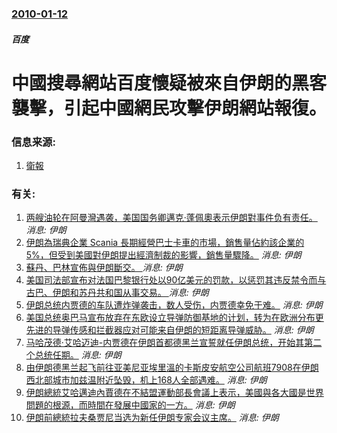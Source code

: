 ### [2010-01-12](/news/2010/01/12/index.md)

##### 百度
#  中國搜尋網站百度懷疑被來自伊朗的黑客襲擊，引起中國網民攻擊伊朗網站報復。




### 信息来源:

1. [衛報](http://www.guardian.co.uk/technology/2010/jan/12/iranian-hackers-chinese-search-engine)

### 有关:

1. [两艘油轮在阿曼灣遇袭，美国国务卿邁克·蓬佩奧表示伊朗對事件负有责任。 ](/zh/news/2019/06/13/两艘油轮在阿曼灣遇袭-美国国务卿邁克-蓬佩奧表示伊朗對事件负有责任.md) _消息: 伊朗_
2. [伊朗為瑞典企業 Scania 長期經營巴士卡車的市場，銷售量佔約該企業的5%，但受到美國對伊朗提出經濟制裁的影響，銷售量驟降。](/zh/news/2018/08/20/伊朗為瑞典企業-Scania-長期經營巴士卡車的市場-銷售量佔約該企業的5-但受到美國對伊朗提出經濟制裁的影響-銷售量.md) _消息: 伊朗_
3. [蘇丹、巴林宣佈與伊朗斷交。 ](/zh/news/2016/01/4/蘇丹-巴林宣佈與伊朗斷交.md) _消息: 伊朗_
4. [ 美国司法部宣布对法国巴黎银行处以90亿美元的罚款，以惩罚其违反禁令而与古巴、伊朗和苏丹共和国从事交易。 ](/zh/news/2014/07/1/美国司法部宣布对法国巴黎银行处以90亿美元的罚款-以惩罚其违反禁令而与古巴-伊朗和苏丹共和国从事交易.md) _消息: 伊朗_
5. [ 伊朗总统内贾德的车队遭炸弹袭击，数人受伤，内贾德幸免于难。](/zh/news/2010/08/4/伊朗总统内贾德的车队遭炸弹袭击-数人受伤-内贾德幸免于难.md) _消息: 伊朗_
6. [美国总统奥巴马宣布放弃在东欧设立导弹防御基地的计划，转为在欧洲分布更先进的导弹传感和拦截器应对可能来自伊朗的短距离导弹威胁。](/zh/news/2009/09/17/美国总统奥巴马宣布放弃在东欧设立导弹防御基地的计划-转为在欧洲分布更先进的导弹传感和拦截器应对可能来自伊朗的短距离导弹威.md) _消息: 伊朗_
7. [ 马哈茂德·艾哈迈迪-内贾德在伊朗首都德黑兰宣誓就任伊朗总统，开始其第二个总统任期。](/zh/news/2009/08/5/马哈茂德-艾哈迈迪-内贾德在伊朗首都德黑兰宣誓就任伊朗总统-开始其第二个总统任期.md) _消息: 伊朗_
8. [由伊朗德黑兰起飞前往亚美尼亚埃里溫的卡斯皮安航空公司航班7908在伊朗西北部城市加兹温附近坠毁，机上168人全部遇难。](/zh/news/2009/07/15/由伊朗德黑兰起飞前往亚美尼亚埃里溫的卡斯皮安航空公司航班7908在伊朗西北部城市加兹温附近坠毁-机上168人全部遇难.md) _消息: 伊朗_
9. [伊朗總統艾哈邁迪內賈德在不結盟運動部長會議上表示，美國與各大國是世界問題的根源，而時間在發展中國家的一方。](/zh/news/2008/07/29/伊朗總統艾哈邁迪內賈德在不結盟運動部長會議上表示-美國與各大國是世界問題的根源-而時間在發展中國家的一方.md) _消息: 伊朗_
10. [伊朗前總統拉夫桑贾尼当选为新任伊朗专家会议主席。](/zh/news/2007/09/4/伊朗前總統拉夫桑贾尼当选为新任伊朗专家会议主席.md) _消息: 伊朗_

